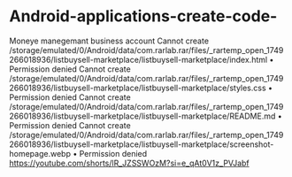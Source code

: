 # Android-applications-create-code-
Moneye manegemant business account
Cannot create /storage/emulated/0/Android/data/com.rarlab.rar/files/_rartemp_open_1749266018936/listbuysell-marketplace/listbuysell-marketplace/index.html
• Permission denied
Cannot create /storage/emulated/0/Android/data/com.rarlab.rar/files/_rartemp_open_1749266018936/listbuysell-marketplace/listbuysell-marketplace/styles.css
• Permission denied
Cannot create /storage/emulated/0/Android/data/com.rarlab.rar/files/_rartemp_open_1749266018936/listbuysell-marketplace/listbuysell-marketplace/README.md
• Permission denied
Cannot create /storage/emulated/0/Android/data/com.rarlab.rar/files/_rartemp_open_1749266018936/listbuysell-marketplace/listbuysell-marketplace/screenshot-homepage.webp
• Permission denied
https://youtube.com/shorts/lR_JZSSWOzM?si=e_qAt0V1z_PVJabf